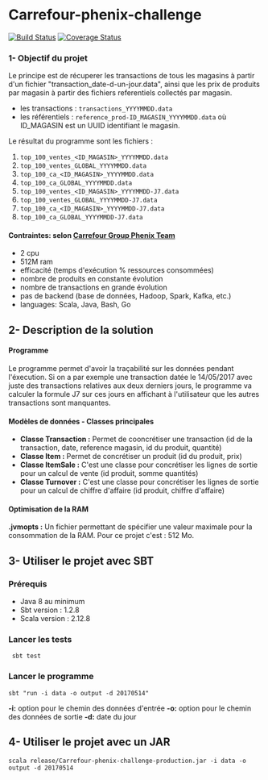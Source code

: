 # Carrefour-phenix-challenge

[![Build Status](https://travis-ci.org/MourabitElBachir/Carrefour-phenix-challenge.svg?branch=master)](https://travis-ci.org/MourabitElBachir/Carrefour-phenix-challenge)
[![Coverage Status](https://coveralls.io/repos/github/MourabitElBachir/Carrefour-phenix-challenge/badge.svg?branch=master)](https://coveralls.io/github/MourabitElBachir/Carrefour-phenix-challenge?branch=master)

### 1- Objectif du projet 

Le principe est de récuperer les transactions de tous les magasins à partir d'un fichier "transaction_date-d-un-jour.data", ainsi que les prix de produits par magasin à partir des fichiers referentiels collectés par magasin.

  - les transactions : `transactions_YYYYMMDD.data`
  - les référentiels : `reference_prod-ID_MAGASIN_YYYYMMDD.data` où ID_MAGASIN est un UUID identifiant le magasin.
  
Le résultat du programme sont les fichiers :

1. `top_100_ventes_<ID_MAGASIN>_YYYYMMDD.data` 
2. `top_100_ventes_GLOBAL_YYYYMMDD.data`
3. `top_100_ca_<ID_MAGASIN>_YYYYMMDD.data`
4. `top_100_ca_GLOBAL_YYYYMMDD.data`
5. `top_100_ventes_<ID_MAGASIN>_YYYYMMDD-J7.data` 
6. `top_100_ventes_GLOBAL_YYYYMMDD-J7.data`
7. `top_100_ca_<ID_MAGASIN>_YYYYMMDD-J7.data`
8. `top_100_ca_GLOBAL_YYYYMMDD-J7.data`

#### Contraintes: selon [Carrefour Group Phenix Team](https://github.com/Carrefour-Group/phenix-challenge)

- 2 cpu 
- 512M ram 
- efficacité (temps d'exécution % ressources consommées)
- nombre de produits en constante évolution
- nombre de transactions en grande évolution
- pas de backend (base de données, Hadoop, Spark, Kafka, etc.)
- languages: Scala, Java, Bash, Go


## 2- Description de la solution

#### Programme

Le programme permet d'avoir la traçabilité sur les données pendant l'éxecution. Si on a par exemple une transaction datée le 14/05/2017 avec juste des transactions relatives aux deux derniers jours, le programme va calculer la formule J7 sur ces jours en affichant à l'utilisateur que les autres transactions sont manquantes.

#### Modèles de données - Classes principales

- <b>Classe Transaction :</b> Permet de cooncrétiser une transaction (id de la transaction, date, reference magasin, id du produit, quantité)
- <b>Classe Item :</b> Permet de concrétiser un produit (id du produit, prix)
- <b>Classe ItemSale :</b> C'est une classe pour concrétiser les lignes de sortie pour un calcul de vente (id produit, somme quantités)
- <b>Classe Turnover :</b> C'est une classe pour concrétiser les lignes de sortie pour un calcul de chiffre d'affaire (id produit, chiffre d'affaire)


#### Optimisation de la RAM

 <b>.jvmopts :</b> Un fichier permettant de spécifier une valeur maximale pour la consommation de la RAM. Pour ce projet c'est : 512 Mo. 
 

## 3- Utiliser le projet avec SBT

### Prérequis

 - Java 8 au minimum
 - Sbt version : 1.2.8
 - Scala version : 2.12.8
 

### Lancer les tests
```
 sbt test
```

### Lancer le programme
```
sbt "run -i data -o output -d 20170514" 
```

<b>-i:</b> option pour le chemin des données d'entrée
<b>-o:</b> option pour le chemin des données de sortie 
<b>-d:</b> date du jour

## 4- Utiliser le projet avec un JAR
```
scala release/Carrefour-phenix-challenge-production.jar -i data -o output -d 20170514
```


